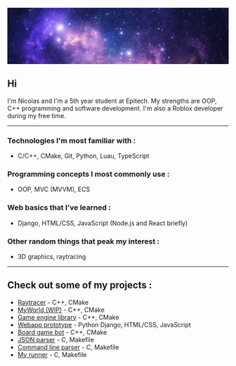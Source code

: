 ![banner](images/banner.png)

## Hi

I'm Nicolas and I'm a 5th year student at Epitech.
My strengths are OOP, C++ programming and software development.
I'm also a Roblox developer during my free time.

---

### Technologies I'm most familiar with :
- C/C++, CMake, Git, Python, Luau, TypeScript

### Programming concepts I most commonly use :
- OOP, MVC (MVVM), ECS

### Web basics that I've learned :
- Django, HTML/CSS, JavaScript (Node.js and React briefly)

### Other random things that peak my interest :
- 3D graphics, raytracing

---

## Check out some of my projects :

- [Raytracer]() - C++, CMake
- [MyWorld (WIP)]() - C++, CMake
- [Game engine library](https://github.com/awisemanoncesaid/ECS) - C++, CMake
- [Webapp prototype](https://github.com/awisemanoncesaid/webapp-prototype) - Python Django, HTML/CSS, JavaScript
- [Board game bot]() - C++, CMake
- [JSON parser](https://github.com/awisemanoncesaid/ma-lib) - C, Makefile
- [Command line parser](https://github.com/awisemanoncesaid/command-line-parser) - C, Makefile
- [My runner](https://github.com/awisemanoncesaid/my-c-runner) - C, Makefile
